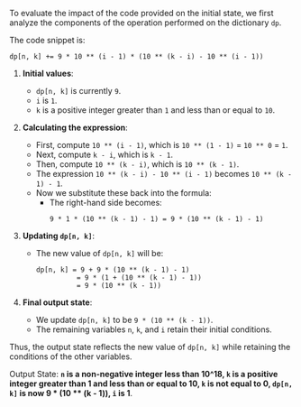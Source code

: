 To evaluate the impact of the code provided on the initial state, we first analyze the components of the operation performed on the dictionary `dp`.

The code snippet is:
```
dp[n, k] += 9 * 10 ** (i - 1) * (10 ** (k - i) - 10 ** (i - 1))
```

1. **Initial values**:
   - `dp[n, k]` is currently `9`.
   - `i` is `1`.
   - `k` is a positive integer greater than `1` and less than or equal to `10`.

2. **Calculating the expression**:
   - First, compute `10 ** (i - 1)`, which is `10 ** (1 - 1)` = `10 ** 0` = `1`.
   - Next, compute `k - i`, which is `k - 1`.
   - Then, compute `10 ** (k - i)`, which is `10 ** (k - 1)`.
   - The expression `10 ** (k - i) - 10 ** (i - 1)` becomes `10 ** (k - 1) - 1`.
   - Now we substitute these back into the formula:
     - The right-hand side becomes:
       ```
       9 * 1 * (10 ** (k - 1) - 1) = 9 * (10 ** (k - 1) - 1)
       ```

3. **Updating `dp[n, k]`**:
   - The new value of `dp[n, k]` will be:
     ```
     dp[n, k] = 9 + 9 * (10 ** (k - 1) - 1)
               = 9 * (1 + (10 ** (k - 1) - 1))
               = 9 * (10 ** (k - 1))
     ```

4. **Final output state**:
   - We update `dp[n, k]` to be `9 * (10 ** (k - 1))`.
   - The remaining variables `n`, `k`, and `i` retain their initial conditions.

Thus, the output state reflects the new value of `dp[n, k]` while retaining the conditions of the other variables.

Output State: **`n` is a non-negative integer less than 10^18, `k` is a positive integer greater than 1 and less than or equal to 10, `k` is not equal to 0, `dp[n, k]` is now 9 * (10 ** (k - 1)), `i` is 1**.